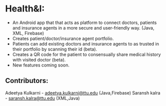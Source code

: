 # Health&I:
- An Android app that that acts as platform to connect doctors, patients and insurance agents in a more secure and user-friendly way. (Java, XML, Firebase)
- Creates patient/doctor/insurance agent portfolio. 
- Patients can add existing doctors and insurance agents to as trusted in their portfolio by scanning their id (beta). 
- Creates a QR code for the patient to consensually share medical history with visited doctor (beta).
- New features coming soon.

## Contributors:
Adeetya Kulkarni - adeetya.kulkarni@ttu.edu (Java,Firebase)
Saransh kalra - saransh.kalra@ttu.edu (XML,Java)
